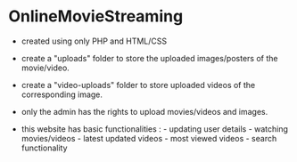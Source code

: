 # OnlineMovieStreaming

- created using only PHP and HTML/CSS

- create a "uploads" folder to store the uploaded images/posters of the movie/video.
- create a "video-uploads" folder to store uploaded videos of the corresponding image.

- only the admin has the rights to upload movies/videos and images.

- this website has basic functionalities : - updating user details
                                           - watching movies/videos
                                           - latest updated videos
                                           - most viewed videos
                                           - search functionality
